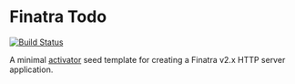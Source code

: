 # Finatra Todo

[![Build Status](https://travis-ci.org/divanvisagie/finatra-todo-app.svg?branch=master)](https://travis-ci.org/divanvisagie/finatra-todo-app)

A minimal [activator](https://www.typesafe.com/get-started) seed template for creating a Finatra v2.x HTTP server application.
